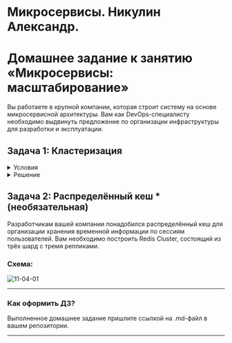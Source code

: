 # Микросервисы. Никулин Александр. 
# Домашнее задание к занятию «Микросервисы: масштабирование»

Вы работаете в крупной компании, которая строит систему на основе микросервисной архитектуры.
Вам как DevOps-специалисту необходимо выдвинуть предложение по организации инфраструктуры для разработки и эксплуатации.

## Задача 1: Кластеризация

<details>
  <summary>Условия</summary>

  Предложите решение для обеспечения развёртывания, запуска и управления приложениями.
  Решение может состоять из одного или нескольких программных продуктов и должно описывать способы и принципы их взаимодействия.

  Решение должно соответствовать следующим требованиям:
  - поддержка контейнеров;
  - обеспечивать обнаружение сервисов и маршрутизацию запросов;
  - обеспечивать возможность горизонтального масштабирования;
  - обеспечивать возможность автоматического масштабирования;
  - обеспечивать явное разделение ресурсов, доступных извне и внутри системы;
  - обеспечивать возможность конфигурировать приложения с помощью переменных среды, в том числе с возможностью безопасного хранения чувствительных данных таких как пароли, ключи доступа, ключи шифрования и т. п.

  Обоснуйте свой выбор.
</details>

<details>
  <summary>Решение</summary>

  Kubernetes представляет собой платформу с открытым исходным кодом, предназначенную для автоматизации процессов развёртывания, масштабирования и управления приложениями в контейнерах.

  - Платформа поддерживает использование популярных контейнерных движков Docker и containerd, что делает работу с контейнерами более гибкой и удобной.

  - Kubernetes включает в себя механизмы обнаружения сервисов и маршрутизации запросов. Каждый сервис в кластере Kubernetes автоматически регистрируется в DNS, а маршрутизация запросов между микросервисами осуществляется через Kubernetes Services и Ingress Controllers.

  - Платформа поддерживает автоматическое горизонтальное масштабирование приложений с помощью Horizontal Pod Autoscaler. Этот инструмент автоматически масштабирует количество реплик (подов) в зависимости от использования ресурсов (CPU, памяти) или пользовательских метрик.

  - Kubernetes также позволяет настраивать автоматическое масштабирование как для приложений, так и для самой инфраструктуры (ноды кластера). Это достигается через Cluster Autoscaler, который добавляет или удаляет вычислительные узлы в зависимости от загрузки ресурсов.

  - Платформа поддерживает явное разделение ресурсов, доступных извне и внутри системы. Для этого используются Namespaces, которые позволяют изолировать сервисы и их ресурсы, а также механизмы Ingress и Egress, которые позволяют конфигурировать правила доступа к ресурсам внутри и снаружи системы.

  - Конфигурирование приложений в Kubernetes осуществляется с помощью ConfigMaps (для нечувствительных данных) и Secrets (для хранения чувствительных данных, таких как пароли, ключи доступа и т. п.). Secrets хранятся в зашифрованном виде и могут быть переданы в контейнеры через переменные среды или монтироваться как файлы.

</details>

## Задача 2: Распределённый кеш * (необязательная)

Разработчикам вашей компании понадобился распределённый кеш для организации хранения временной информации по сессиям пользователей.
Вам необходимо построить Redis Cluster, состоящий из трёх шард с тремя репликами.

### Схема:

![11-04-01](https://user-images.githubusercontent.com/1122523/114282923-9b16f900-9a4f-11eb-80aa-61ed09725760.png)

---

### Как оформить ДЗ?

Выполненное домашнее задание пришлите ссылкой на .md-файл в вашем репозитории.

---
